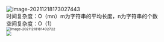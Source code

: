 ![image-20211218173027443](C:\Users\Lenovo\AppData\Roaming\Typora\typora-user-images\image-20211218173027443.png)  
时间复杂度：O（mn）m为字符串的平均长度，n为字符串的个数  
空间复杂度：O（1）  
<img src="C:\Users\Lenovo\AppData\Roaming\Typora\typora-user-images\image-20211218181402722.png" alt="image-20211218181402722" style="zoom:67%;" />  
<img src="C:\Users\Lenovo\AppData\Roaming\Typora\typora-user-images\image-20211218182101910.png" style="zoom:80%;" />  
